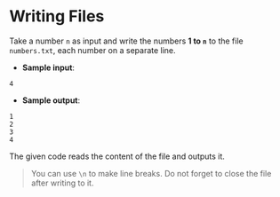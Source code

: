 # Writing Files

Take a number `n` as input and write the numbers **1 to `n`** to the file `numbers.txt`, each number on a separate line.

- **Sample input**:  
```
4
```

- **Sample output**:
```
1
2
3
4
```

The given code reads the content of the file and outputs it.

>You can use `\n` to make line breaks. Do not forget to close the file after writing to it.